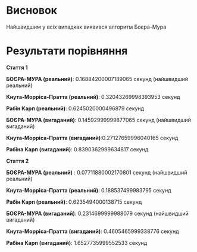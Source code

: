 # Висновок

Найшвидшим у всіх випадках виявився алгоритм Боєра-Мура

# Результати порівняння
 **Стаття 1**

**БОЄРА-МУРА (реальний)**: 0.16884200007189065 секунд (найшвидший реальний)

**Кнута-Морріса-Пратта (реальний)**: 0.32043269998393953 секунд

**Рабін Карп (реальний)**: 0.6245020000496879 секунд

**БОЄРА-МУРА (вигаданий)**: 0.14592999999877065 секунд (найшвидший вигаданий)

**Кнута-Морріса-Пратта (вигаданий)**:0.27127659996040165 секунд

**Рабіна Карп (вигаданий)**: 0.8390362999634817 секунд



 **Стаття 2**

**БОЄРА-МУРА (реальний)** : 0.07711880002170801 секунд (найшвидший реальний)

**Кнута-Морріса-Пратта (реальний)**: 0.188537499983795 секунд

**Рабін Карп (реальний)**: 0.6235494000138715 секунд

**БОЄРА-МУРА (вигаданий)**: 0.2314699999988079 секунд (найшвидший вигаданий)

**Кнута-Морріса-Пратта (вигаданий)**: 0.4605465999338776 секунд

**Рабіна Карп (вигаданий)**: 1.6527735999552533 секунд